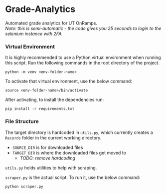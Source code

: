 # Grade-Analytics
Automated grade analytics for UT OnRamps. <br>
*Note: this is semi-automatic - the code gives you 25 seconds to login to the selenium instance with 2FA.*

### Virtual Environment

It is highly recommended to use a Python virtual environment when running this script. Run the following commands in the root directory of the project.
```
python -m venv <env-folder-name>
```

To activate that virtual environment, use the below command:
```
source <env-folder-name>/bin/activate
```

After activating, to install the dependencies run:
```
pip install -r requirements.txt
```

### File Structure
The target directory is hardcoded in `utils.py`, which currently creates a `Records` folder in the current working directory. 
- `SOURCE_DIR` is for downloaded files
- `TARGET_DIR` is where the downloaded files get moved to
  - *TODO: remove hardcoding*

`utils.py` holds utilities to help with scraping.

`scraper.py` is the actual script. To run it, use the below command:
```
python scraper.py
```

